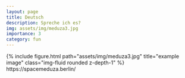 ```yaml
---
layout: page
title: Deutsch  
description: Spreche ich es?  
img: assets/img/meduza3.jpg
importance: 3
category: fun
---
```


<div class="row">
    <div class="col-sm mt-3 mt-md-0">
        {% include figure.html path="assets/img/meduza3.jpg" title="example image" class="img-fluid rounded z-depth-1" %}
    </div>
</div>
<div class="caption">
    https://spacemeduza.berlin/ 
</div>

